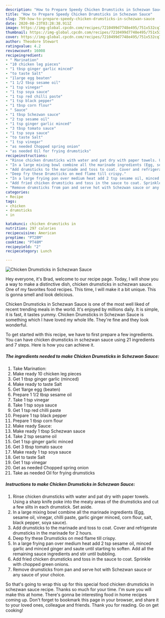 ```yaml
---
description: "How to Prepare Speedy Chicken Drumsticks in Schezwan Sauce"
title: "How to Prepare Speedy Chicken Drumsticks in Schezwan Sauce"
slug: 799-how-to-prepare-speedy-chicken-drumsticks-in-schezwan-sauce
date: 2020-08-23T03:28:38.911Z
image: https://img-global.cpcdn.com/recipes/7210499d7748e495/751x532cq70/chicken-drumsticks-in-schezwan-sauce-recipe-main-photo.jpg
thumbnail: https://img-global.cpcdn.com/recipes/7210499d7748e495/751x532cq70/chicken-drumsticks-in-schezwan-sauce-recipe-main-photo.jpg
cover: https://img-global.cpcdn.com/recipes/7210499d7748e495/751x532cq70/chicken-drumsticks-in-schezwan-sauce-recipe-main-photo.jpg
author: Theodore Stewart
ratingvalue: 4.2
reviewcount: 16008
recipeingredient:
- " Marination"
- "10 chicken leg pieces"
- "1 tbsp ginger garlic minced"
- "to taste Salt"
- "1large egg beaten"
- "1 1/2 tbsp sesame oil"
- "1 tsp vinegar"
- "1 tsp soya sauce"
- "1 tsp red chilli paste"
- "1 tsp black pepper"
- "1 tbsp corn flour"
- " Sauce"
- "1 tbsp Schezwan sauce"
- "2 tsp sesame oil"
- "1 tsp ginger garlic minced"
- "3 tbsp tomato sauce"
- "1 tsp soya sauce"
- "to taste Salt"
- "1 tsp vinegar"
- "as needed Chopped spring onion"
- "as needed Oil for frying drumsticks"
recipeinstructions:
- "Rinse chicken drumsticks with water and pat dry with paper towels. Using a sharp knife poke into the meaty areas of the drumsticks and cut a few slits in each drumstick. Set aside."
- "In a large mixing bowl combine all the marinade ingredients (Egg, sesame oil, vinegar, chilli paste, garlic ginger minced, corn flour, salt, black pepper, soya sauce)."
- "Add drumsticks to the marinade and toss to coat. Cover and refrigerate drumsticks in the marinade for 2 hours."
- "Deep fry these Drumsticks on med flame till crispy."
- "In a large frying pan over medium heat add 2 tsp sesame oil, minced garlic and minced ginger and saute until starting to soften. Add all the remaining sauce ingredients and stir until bubbling."
- "Add fried chicken drumsticks and toss in the sauce to coat. Sprinkle with chopped green onions."
- "Remove drumsticks from pan and serve hot with Schezwan sauce or any sauce of your choice."
categories:
- Recipe
tags:
- chicken
- drumsticks
- in

katakunci: chicken drumsticks in 
nutrition: 297 calories
recipecuisine: American
preptime: "PT28M"
cooktime: "PT48M"
recipeyield: "2"
recipecategory: Lunch

---
```



![Chicken Drumsticks in Schezwan Sauce](https://img-global.cpcdn.com/recipes/7210499d7748e495/751x532cq70/chicken-drumsticks-in-schezwan-sauce-recipe-main-photo.jpg)

Hey everyone, it's Brad, welcome to our recipe page. Today, I will show you a way to make a distinctive dish, chicken drumsticks in schezwan sauce. One of my favorites food recipes. This time, I will make it a bit unique. This is gonna smell and look delicious.

Chicken Drumsticks in Schezwan Sauce is one of the most well liked of recent trending meals in the world. It's enjoyed by millions daily. It is simple, it is fast, it tastes yummy. Chicken Drumsticks in Schezwan Sauce is something which I have loved my whole life. They're fine and they look wonderful.




To get started with this recipe, we have to first prepare a few ingredients. You can have chicken drumsticks in schezwan sauce using 21 ingredients and 7 steps. Here is how you can achieve it.

<!--inarticleads1-->

##### The ingredients needed to make Chicken Drumsticks in Schezwan Sauce:

1. Take  Marination:
1. Make ready 10 chicken leg pieces
1. Get 1 tbsp ginger garlic (minced)
1. Make ready to taste Salt
1. Get 1large egg (beaten)
1. Prepare 1 1/2 tbsp sesame oil
1. Take 1 tsp vinegar
1. Take 1 tsp soya sauce
1. Get 1 tsp red chilli paste
1. Prepare 1 tsp black pepper
1. Prepare 1 tbsp corn flour
1. Make ready  Sauce:
1. Make ready 1 tbsp Schezwan sauce
1. Take 2 tsp sesame oil
1. Get 1 tsp ginger garlic minced
1. Get 3 tbsp tomato sauce
1. Make ready 1 tsp soya sauce
1. Get to taste Salt
1. Get 1 tsp vinegar
1. Get as needed Chopped spring onion
1. Take as needed Oil for frying drumsticks




<!--inarticleads2-->

##### Instructions to make Chicken Drumsticks in Schezwan Sauce:

1. Rinse chicken drumsticks with water and pat dry with paper towels. Using a sharp knife poke into the meaty areas of the drumsticks and cut a few slits in each drumstick. Set aside.
1. In a large mixing bowl combine all the marinade ingredients (Egg, sesame oil, vinegar, chilli paste, garlic ginger minced, corn flour, salt, black pepper, soya sauce).
1. Add drumsticks to the marinade and toss to coat. Cover and refrigerate drumsticks in the marinade for 2 hours.
1. Deep fry these Drumsticks on med flame till crispy.
1. In a large frying pan over medium heat add 2 tsp sesame oil, minced garlic and minced ginger and saute until starting to soften. Add all the remaining sauce ingredients and stir until bubbling.
1. Add fried chicken drumsticks and toss in the sauce to coat. Sprinkle with chopped green onions.
1. Remove drumsticks from pan and serve hot with Schezwan sauce or any sauce of your choice.




So that's going to wrap this up for this special food chicken drumsticks in schezwan sauce recipe. Thanks so much for your time. I'm sure you will make this at home. There's gonna be interesting food in home recipes coming up. Don't forget to bookmark this page in your browser, and share it to your loved ones, colleague and friends. Thank you for reading. Go on get cooking!
